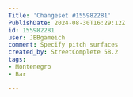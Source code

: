 ```yaml
---
Title: 'Changeset #155982281'
PublishDate: 2024-08-30T16:29:12Z
id: 155982281
user: JBBgameich
comment: Specify pitch surfaces
created_by: StreetComplete 58.2
tags:
- Montenegro
- Bar

---
```

